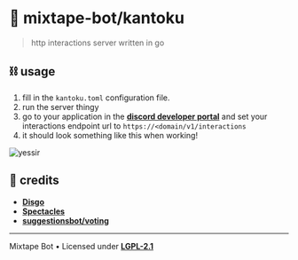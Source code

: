 # 📡 mixtape-bot/kantoku

> http interactions server written in go

## ⛓️ usage

1. fill in the `kantoku.toml` configuration file.
2. run the server thingy
3. go to your application in the [**discord developer portal**](https://discord.com/developers/applications) and set your interactions endpoint url to `https://<domain/v1/interactions`
4. it should look something like this when working!

![yessir](https://media.discordapp.net/attachments/830270945213284403/933854420410728458/unknown.png)

## 📜 credits

- [**Disgo**](https://github.com/DisgoOrg/Disgo)
- [**Spectacles**](https://github.com/spac-tacles/go)
- [**suggestionsbot/voting**](https://github.com/suggestionsbot/voting) 

---

Mixtape Bot &bull; Licensed under [**LGPL-2.1**](/LICENSE) 
